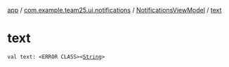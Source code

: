 [app](../../index.md) / [com.example.team25.ui.notifications](../index.md) / [NotificationsViewModel](index.md) / [text](./text.md)

# text

`val text: <ERROR CLASS><`[`String`](https://kotlinlang.org/api/latest/jvm/stdlib/kotlin/-string/index.html)`>`